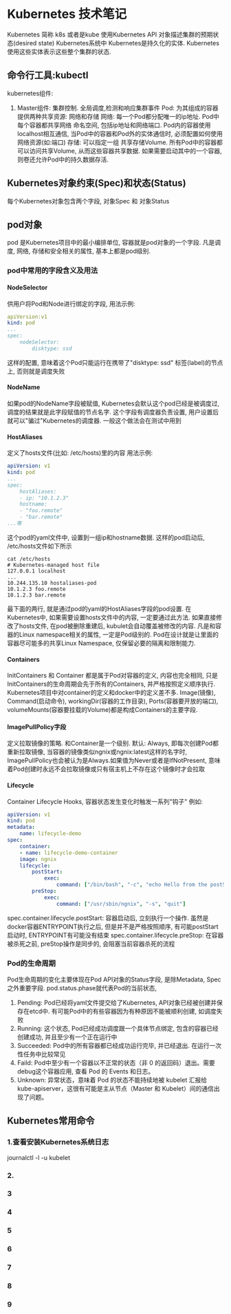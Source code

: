 # Kubernetes 技术笔记
Kubernetes 简称 k8s 或者是kube
使用Kubernetes API 对象描述集群的预期状态(desired state)
Kubernetes系统中 Kubernetes是持久化的实体. Kubernetes使用这些实体表示这些整个集群的状态.

## 命令行工具:kubectl
kubernetes组件:
1. Master组件: 集群控制. 全局调度,检测和响应集群事件
Pod: 为其组成的容器提供两种共享资源: 网络和存储
网络: 每一个Pod都分配唯一的ip地址. Pod中每个容器都共享网络 命名空间, 包括ip地址和网络端口. Pod内的容器使用localhost相互通信, 当Pod中的容器和Pod外的实体通信时, 必须配置如何使用网络资源(如:端口)
存储: 可以指定一组 共享存储Volume. 所有Pod中的容器都可以访问共享Volume, 从而这些容器共享数据. 如果需要启动其中的一个容器, 则卷还允许Pod中的持久数据存活.
## Kubernetes对象约束(Spec)和状态(Status)
每个Kubernetes对象包含两个字段, 对象Spec 和 对象Status
## pod对象
pod 是Kubernetes项目中的最小编排单位, 容器就是pod对象的一个字段. 凡是调度, 网络, 存储和安全相关的属性, 基本上都是pod级别. 
### pod中常用的字段含义及用法
#### NodeSelector
供用户将Pod和Node进行绑定的字段, 
用法示例:
```	yaml
apiVersion:v1
kind: pod
...
spec:
	nodeSelector:
		disktype: ssd
```

这样的配置, 意味着这个Pod只能运行在携带了"disktype: ssd" 标签(label)的节点上, 否则就是调度失败
#### NodeName
如果pod的NodeName字段被赋值, Kubernetes会默认这个pod已经是被调度过, 调度的结果就是此字段赋值的节点名字. 这个字段有调度器负责设置, 用户设置后就可以"骗过"Kubernetes的调度器.
一般这个做法会在测试中用到
#### HostAliases
定义了hosts文件(比如: /etc/hosts)里的内容
用法示例:
```yaml
apiVersion: v1
kind: pod
...
spec:
	hostAliases:
	- ip: "10.1.2.3"
	hostname:
	- "foo.remote"
	- "bar.remote"
...等
```

这个pod的yaml文件中, 设置到一组ip和hostname数据. 这样的pod启动后, /etc/hosts文件如下所示
```
cat /etc/hosts
# Kubernetes-managed host file
127.0.0.1 localhost
...
10.244.135.10 hostaliases-pod
10.1.2.3 foo.remote
10.1.2.3 bar.remote
```

最下面的两行, 就是通过pod的yaml的HostAliases字段的pod设置. 在Kubernetes中, 如果需要设置hosts文件中的内容, 一定要通过此方法. 如果直接修改了hosts文件, 在pod被删除重建后, kubulet会自动覆盖被修改的内容.
凡是和容器的Linux namespace相关的属性, 一定是Pod级别的. Pod在设计就是让里面的容器尽可能多的共享Linux Namespace, 仅保留必要的隔离和限制能力. 
#### Containers
InitContainers 和 Container 都是属于Pod对容器的定义, 内容也完全相同, 只是InitContainers的生命周期会先于所有的Containers, 并严格按照定义顺序执行.
Kubernetes项目中对container的定义和docker中的定义差不多. Image(镜像), Command(启动命令), workingDir(容器的工作目录), Ports(容器要开放的端口), volumeMounts(容器要挂载的Volume)都是构成Containers的主要字段.
#### ImagePullPolicy字段
定义拉取镜像的策略. 和Container是一个级别. 默认: Always, 即每次创建Pod都重新拉取镜像, 当容器的镜像类似ngnix或ngnix:latest这样的名字时, ImagePullPolicy也会被认为是Always.如果值为Never或者是IfNotPresent, 意味着Pod创建时永远不会拉取镜像或只有宿主机上不存在这个镜像时才会拉取

#### Lifecycle
Container Lifecycle Hooks, 容器状态发生变化时触发一系列"钩子"
例如:
```yaml
apiVersion: v1
kind: pod
metadata:
	name: lifecycle-demo
spec:
	container:
	- name: lifecycle-demo-container
	image: ngnix
	lifecycle:
		postStart:
			exec: 
				command: ["/bin/bash", "-c", "echo Hello from the postStart handler > /usr/share/message"]
		preStop:
			exec:
				command: ["/usr/sbin/ngnix", "-s", "quit"]
```

spec.container.lifecycle.postStart: 容器启动后, 立刻执行一个操作. 虽然是docker容器ENTRYPOINT执行之后, 但是并不是严格按照顺序, 有可能postStart启动时, ENTRYPOINT有可能没有结束
spec.container.lifecycle.preStop: 在容器被杀死之前, preStop操作是同步的, 会阻塞当前容器杀死的流程
### Pod的生命周期
Pod生命周期的变化主要体现在Pod API对象的Status字段, 是除Metadata, Spec之外重要字段. pod.status.phase就代表Pod的当前状态, 
1. Pending: Pod已经将yaml文件提交给了Kubernetes, API对象已经被创建并保存在etcd中. 有可能Pod中的有些容器因为有种原因不能被顺利创建, 如调度失败
2. Running: 这个状态, Pod已经成功调度跟一个具体节点绑定, 包含的容器已经创建成功, 并且至少有一个正在运行中
3. Succeeded: Pod中的所有容器都已经成功运行完毕, 并已经退出. 在运行一次性任务中比较常见
4. Faild: Pod中至少有一个容器以不正常的状态（非 0 的返回码）退出。需要debug这个容器应用, 查看 Pod 的 Events 和日志。
5. Unknown: 异常状态，意味着 Pod 的状态不能持续地被 kubelet 汇报给 kube-apiserver，这很有可能是主从节点（Master 和 Kubelet）间的通信出现了问题。

## Kubernetes常用命令
### 1.查看安装Kubernetes系统日志
journalctl -l -u kubelet
### 2.
### 3
### 4
### 5
### 6
### 7
### 8
### 9